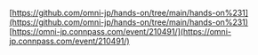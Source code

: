 [https://github.com/omni-jp/hands-on/tree/main/hands-on%231](https://github.com/omni-jp/hands-on/tree/main/hands-on%231)
[https://omni-jp.connpass.com/event/210491/](https://omni-jp.connpass.com/event/210491/)
